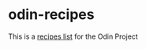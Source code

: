 # odin-recipes

This is a <a href="https://github.com/RobertoMada/odin-recipes.git">recipes list</a> for the Odin Project

